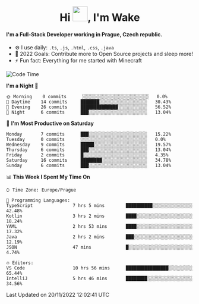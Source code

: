 <h1 align="center">Hi <img src="https://raw.githubusercontent.com/MrWakeCZ/MrWakeCZ/master/Hi.gif" width="40px" />, I'm Wake</h1>

#### I'm a Full-Stack Developer working in Prague, Czech republic.
- ⚙️ I use daily: `.ts`, `.js`, `.html`, `.css`, `.java`
- 🥅 2022 Goals: Contribute more to Open Source projects and sleep more!
- ⚡ Fun fact: Everything for me started with Minecraft

<!--START_SECTION:waka-->
![Code Time](http://img.shields.io/badge/Code%20Time-2%2C808%20hrs%2014%20mins-blue)

**I'm a Night 🦉** 

```text
🌞 Morning    0 commits      ░░░░░░░░░░░░░░░░░░░░░░░░░   0.0% 
🌆 Daytime    14 commits     ███████░░░░░░░░░░░░░░░░░░   30.43% 
🌃 Evening    26 commits     ██████████████░░░░░░░░░░░   56.52% 
🌙 Night      6 commits      ███░░░░░░░░░░░░░░░░░░░░░░   13.04%

```
📅 **I'm Most Productive on Saturday** 

```text
Monday       7 commits      ███░░░░░░░░░░░░░░░░░░░░░░   15.22% 
Tuesday      0 commits      ░░░░░░░░░░░░░░░░░░░░░░░░░   0.0% 
Wednesday    9 commits      █████░░░░░░░░░░░░░░░░░░░░   19.57% 
Thursday     6 commits      ███░░░░░░░░░░░░░░░░░░░░░░   13.04% 
Friday       2 commits      █░░░░░░░░░░░░░░░░░░░░░░░░   4.35% 
Saturday     16 commits     ████████░░░░░░░░░░░░░░░░░   34.78% 
Sunday       6 commits      ███░░░░░░░░░░░░░░░░░░░░░░   13.04%

```


📊 **This Week I Spent My Time On** 

```text
⌚︎ Time Zone: Europe/Prague

💬 Programming Languages: 
TypeScript               7 hrs 5 mins        ██████████░░░░░░░░░░░░░░░   42.48% 
Kotlin                   3 hrs 2 mins        ████░░░░░░░░░░░░░░░░░░░░░   18.24% 
YAML                     2 hrs 53 mins       ████░░░░░░░░░░░░░░░░░░░░░   17.32% 
Java                     2 hrs 2 mins        ███░░░░░░░░░░░░░░░░░░░░░░   12.19% 
JSON                     47 mins             █░░░░░░░░░░░░░░░░░░░░░░░░   4.74%

🔥 Editors: 
VS Code                  10 hrs 56 mins      ████████████████░░░░░░░░░   65.44% 
IntelliJ                 5 hrs 46 mins       ████████░░░░░░░░░░░░░░░░░   34.56%

```


 Last Updated on 20/11/2022 12:02:41 UTC
<!--END_SECTION:waka-->
